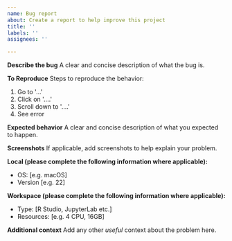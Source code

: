 ```yaml
---
name: Bug report
about: Create a report to help improve this project
title: ''
labels: ''
assignees: ''

---
```


**Describe the bug**
A clear and concise description of what the bug is.

**To Reproduce**
Steps to reproduce the behavior:
1. Go to '...'
2. Click on '....'
3. Scroll down to '....'
4. See error

**Expected behavior**
A clear and concise description of what you expected to happen.

**Screenshots**
If applicable, add screenshots to help explain your problem.

**Local (please complete the following information where applicable):**
 - OS: [e.g. macOS]
 - Version [e.g. 22] 

**Workspace (please complete the following information where applicable):**
- Type: [R Studio, JupyterLab etc.]
- Resources: [e.g. 4 CPU, 16GB]

**Additional context**
Add any other _useful_ context about the problem here.
